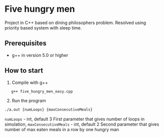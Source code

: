 # Five hungry men
Project in C++ based on dining philosophers problem.
Resolved using priority based system with sleep time.

## Prerequisites
* g++ in version 5.0 or higher

## How to start
1. Compile with g++
```sh
   g++ five_hungry_men_easy.cpp
``` 
2. Run the program
```sh
./a.out {numLoops} {maxConsecutiveMeals}
```
`numLoops` - int, default 3
First parameter that gives number of loops in simulation, 
`maxConsecutiveMeals` - int, default 2
Second parameter that gives number of max eaten meals in a row by one hungry man
